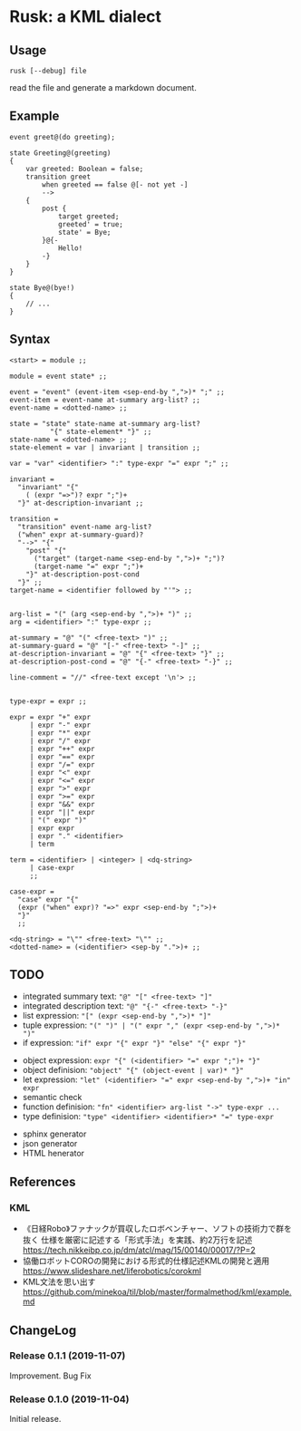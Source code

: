 # Rusk: a KML dialect

## Usage

```
rusk [--debug] file
```

read the file and generate a markdown document.

## Example

```
event greet@(do greeting);

state Greeting@(greeting)
{
	var greeted: Boolean = false;
	transition greet
		when greeted == false @[- not yet -]
		-->
	{
		post {
			target greeted;
			greeted' = true;
			state' = Bye;
		}@{-
			Hello!
		-}
	}
}

state Bye@(bye!)
{
	// ...
}
```

## Syntax

```
<start> = module ;;

module = event state* ;;

event = "event" (event-item <sep-end-by ",">)* ";" ;;
event-item = event-name at-summary arg-list? ;;
event-name = <dotted-name> ;;

state = "state" state-name at-summary arg-list?
          "{" state-element* "}" ;;
state-name = <dotted-name> ;;
state-element = var | invariant | transition ;;

var = "var" <identifier> ":" type-expr "=" expr ";" ;;

invariant =
  "invariant" "{"
    ( (expr "=>")? expr ";")+
  "}" at-description-invariant ;;

transition =
  "transition" event-name arg-list?
  ("when" expr at-summary-guard)?
  "-->" "{"
    "post" "{"
      ("target" (target-name <sep-end-by ",">)+ ";")?
      (target-name "=" expr ";")+
    "}" at-description-post-cond
  "}" ;;
target-name = <identifier followed by "'"> ;;


arg-list = "(" (arg <sep-end-by ",">)+ ")" ;;
arg = <identifier> ":" type-expr ;;

at-summary = "@" "(" <free-text> ")" ;;
at-summary-guard = "@" "[-" <free-text> "-]" ;;
at-description-invariant = "@" "{" <free-text> "}" ;;
at-description-post-cond = "@" "{-" <free-text> "-}" ;;

line-comment = "//" <free-text except '\n'> ;;


type-expr = expr ;;

expr = expr "+" expr
     | expr "-" expr
     | expr "*" expr
     | expr "/" expr
     | expr "++" expr
     | expr "==" expr
     | expr "/=" expr
     | expr "<" expr
     | expr "<=" expr
     | expr ">" expr
     | expr ">=" expr
     | expr "&&" expr
     | expr "||" expr
     | "(" expr ")"
     | expr expr
     | expr "." <identifier>
     | term

term = <identifier> | <integer> | <dq-string>
     | case-expr
     ;;

case-expr =
  "case" expr "{"
  (expr ("when" expr)? "=>" expr <sep-end-by ";">)+
  "}"
  ;;

<dq-string> = "\"" <free-text> "\"" ;;
<dotted-name> = (<identifier> <sep-by ".">)+ ;;
```

## TODO

* integrated summary text: `"@" "[" <free-text> "]"`
* integrated description text: `"@" "{-" <free-text> "-}"`
* list expression:  `"[" (expr <sep-end-by ",">)* "]"`
* tuple expression:  `"(" ")" | "(" expr "," (expr <sep-end-by ",">)* ")"`
* if expression:  `"if" expr "{" expr "}" "else" "{" expr "}"`
<!-- (ternary expr:) `expr ? expr : expr`
<!-- (if_else method+lambda:) `bool-expr.if_else (\-> expr) (\-> expr)` -->
* object expression:  `expr "{" (<identifier> "=" expr ";")+ "}"`
* object definision: `"object" "{" (object-event | var)* "}"`
* let expression: `"let" (<identifier> "=" expr <sep-end-by ",">)+ "in" expr`
* semantic check
* function definision: `"fn" <identifier> arg-list "->" type-expr ...`
* type definision: `"type" <identifier> <identifier>* "=" type-expr`
<!-- * type check -->
* sphinx generator
* json generator
* HTML henerator

## References

### KML

* 《日経Robo》ファナックが買収したロボベンチャー、ソフトの技術力で群を抜く
  仕様を厳密に記述する「形式手法」を実践、約2万行を記述
  https://tech.nikkeibp.co.jp/dm/atcl/mag/15/00140/00017/?P=2
* 協働ロボットCOROの開発における形式的仕様記述KMLの開発と適用
  https://www.slideshare.net/liferobotics/corokml
* KML文法を思い出す
  https://github.com/minekoa/til/blob/master/formalmethod/kml/example.md

## ChangeLog

### Release 0.1.1 (2019-11-07)

Improvement.
Bug Fix

### Release 0.1.0 (2019-11-04)

Initial release.

